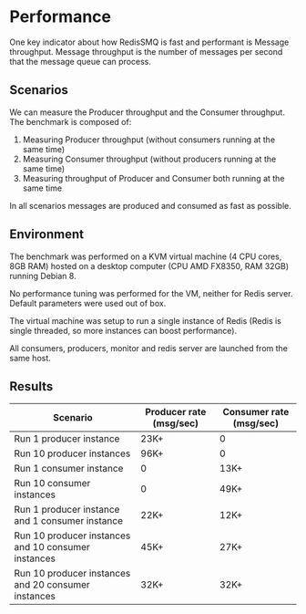 # Performance

One key indicator about how RedisSMQ is fast and performant is Message throughput. Message throughput is the number of
messages per second that the message queue can process.

## Scenarios

We can measure the Producer throughput and the Consumer throughput. The benchmark is composed of:

1. Measuring Producer throughput (without consumers running at the same time)
2. Measuring Consumer throughput (without producers running at the same time)
3. Measuring throughput of Producer and Consumer both running at the same time

In all scenarios messages are produced and consumed as fast as possible.


## Environment

The benchmark was performed on a KVM virtual machine (4 CPU cores, 8GB RAM) hosted on a desktop computer
(CPU AMD FX8350, RAM 32GB) running Debian 8.

No performance tuning was performed for the VM, neither for Redis server. Default parameters were used out of box.

The virtual machine was setup to run a single instance of Redis (Redis is single threaded, so more instances can boost performance).

All consumers, producers, monitor and redis server are launched from the same host.

## Results

| Scenario                                            | Producer rate (msg/sec) | Consumer rate (msg/sec) |
|-----------------------------------------------------|-------------------------|-------------------------|
| Run 1 producer instance                             | 23K+                    | 0                       |
| Run 10 producer instances                           | 96K+                    | 0                       |
| Run 1 consumer instance                             | 0                       | 13K+                    |
| Run 10 consumer instances                           | 0                       | 49K+                    |
| Run 1 producer instance and 1 consumer instance     | 22K+                    | 12K+                    |
| Run 10 producer instances and 10 consumer instances | 45K+                    | 27K+                    |
| Run 10 producer instances and 20 consumer instances | 32K+                    | 32K+                    |
